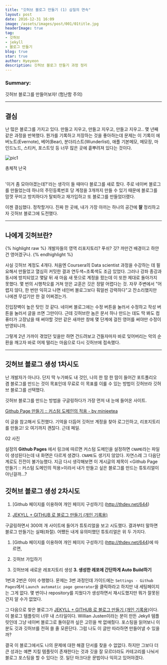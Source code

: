 ```yaml
---
title: "깃허브 블로그 만들기 (1) 삽질의 연속"
layout: post
date: 2016-12-31 16:09
image: /assets/images/post/001/01title.jpg
headerImage: true
tag:
- 깃허브
- jekyll
- 블로그 만들기
blog: true
star: true
author: Hyeyeon
description: 깃허브 블로그 만들기 과정 정리
---
```


### Summary:

깃허브 블로그를 만들어보자! (험난함 주의)

---

## 결심

난 많은 블로그를 가지고 있다. 만들고 지우고, 만들고 지우고, 만들고 지우고.. 몇 년째 같은 과정을 반복했다. 뭔가를 기록하고 저장하는 것을 좋아하는데 문제는 이 기록이 에버노트(Evernote), 베어(Bear), 분더리스트(Wunderlist), 애플 기본메모, 메모장, 마인드노드, 스티커, 포스트잇 등 너무 많은 곳에 흩뿌려져 있다는 것이다.

![pic1](https://github.com/imyeonn/post/blob/master/images/01_01.png?raw=true)
<figcaption class="caption">총체적 난국</figcaption>

<br>

'이거 좀 모아야겠는데?'라는 생각이 들 때마다 블로그를 새로 팠다. 주로 네이버 블로그를 만들었는데 하나의 주민등록번호 당 계정을 3개까지 만들 수 있기 때문에 블로그를 맘껏 꾸미고 방치하다가 탈퇴하고 재가입하고 또 블로그를 만들었더랬다.

이젠 결심했다. 정착할거다. 진짜 한 곳에, 내가 가장 아끼는 하나의 공간에 **잘** 정리하고자 깃허브 블로그에 도전했다.


---


## 나에게 깃허브란?

{% highlight raw %}
개발자들의 영역
리포지토리? 푸쉬? 깃?
까만건 배경이고 하얀건 영어겠구나.
{% endhighlight %}

사실 깃허브 계정도 4개다. 처음엔 Coursera의 Data scientist 과정을 수강하는 데 필요해서 만들었고 열심히 커밋한 결과 연두색~초록색도 조금 있었다. 그러나 강좌 종강과 동시에 방치되었고 몇달 뒤 새 마음 새 뜻으로 계정을 팠는데 이 또한 제대로 돌아가지 못했다. 몇 번의 시행착오를 거쳐 얻은 교훈은 깃은 정말 어렵다는 것. 자꾸 주변에서 "어렵지 않다, 한 번만 익히고 나면 네인버 블로그보다 훠얼씬 강력하다"고 잔소리했지만 나에겐 무섭기만 한 걸 어쩌겠는가.

진입장벽이 높은 탓인 것 같다. 네이버 블로그에는 수정 버튼을 눌러서 수정하고 작성 버튼을 눌러서 글을 쓰면 그만이다. 근데 깃허브란 놈은 문서 하나 만드는 데도 딱 봐도 컴퓨터가 고장났을 때 써야할 것만 같은 새까만 창에 몇 단계에 걸친 영어를 써야만 수정이 반영되니까.

그렇게 2년 가까이 겪었던 잊을만 하면 건드려보고 건들자마자 바로 잊어버리는 악의 순환을 깨고자 바로 어제 떨리는 마음으로 다시 깃허브에 접속했다.

---

## 깃허브 블로그 생성 1차시도

난 개발자가 아니다. 단지 딱 누가봐도 내 것인, 나의 한 땀 한 땀이 들어간 포트폴리오 겸 블로그를 만드는 것이 목표인데 무료로 이 목표를 이룰 수 있는 방법이 깃허브라 깃허브 블로그를 선택했다.

깃허브 블로그를 만드는 방법을 구글링하다가 가장 먼저 내 눈에 들어온 사이트.

[Github Page 만들기 :: 커스텀 도메인의 적용 - by minieetea](https://minieetea.com/2016/11/archives/4816)

이 글을 참고해서 도전했다. 기억을 더듬어 깃허브 계정을 찾아 로그인하고, 리포지토리를 만들고! 오 여기까지 괜찮다. 근데 페일.


02 사진

설정의 **Github Pages** 에서 링크에 따르면 커스텀 도메인을 설정하면 <code>CNAME</code>라는 파일이 생성된다는데 내 화면은 다르게 생겼다. <code>CNAME</code>도 생기지 않았다. 자연스레 그 다음단계로도 진전이 불가능했다. 지금 다시 생각해보면 이 게시글의 제목이 <Github Page 만들기 :: 커스텀 도메인의 적용>이라서 내가 만들고 싶은 블로그를 만드는 튜토리얼이 아닌걸까...?

## 깃허브 블로그 생성 2차시도

1. [Github 페이지를 이용하여 개인 페이지 구성하기] (http://thdev.net/644)

2. [JEKYLL + GITHUB 로 블로그 만들기 (개인 기록용)](http://kr.minibrary.com/127/)

구글링하면서 300여 개 사이트에 들어가 튜토리얼을 보고 시도했다. 결과부터 말하면 블로그 만들기는 실패(좌절). 어쨌든 내게 유의미했던 튜토리얼은 위 두 가지다.


1. [Github 페이지를 이용하여 개인 페이지 구성하기] (http://thdev.net/644)에 따르면,

1. 깃허브 가입하기
2. 깃허브에 새로운 레포지토리 생성
**3. 생성한 레포에 간단하게 Auto Build하기**

1번과 2번은 이미 수행했다. 문제는 3번 과정인데 가이드에는 `Settings - Github Pages`에서 `Launch automatic page generator`을 클릭하라고 하지만 내 세팅페이지는 그게 없다. 몇 번이나 repository를 지웠다가 생성하면서 재시도했지만 뭐가 잘못된건지 알 수가 없었다.


그 다음으로 찾은 블로그가 [JEKYLL + GITHUB 로 블로그 만들기 (개인 기록용)](http://kr.minibrary.com/127/)이다. 이 블로그 템플릿이 너무 내 스타일이다. Willian Justen이라는 분이 만든 Jekyll 템플릿인데 그냥 네이버 블로그로 돌아갈까 싶은 고민을 싹 없애줬다. 포스팅을 읽어보니 이 분도 깃과 깃허브를 전혀 쓸 줄 모른단다. 그럼 나도 이 글만 따라하면 만들어낼 수 있을까?

결국 이 블로그에서도 나의 문제에 대한 해결 단서를 찾을 수 없없다. 하지만 그보다 더 큰 성과는 예쁜 지킬 템플릿이 존재한다는 것과 깃을 잘 모르더라도 카테고리를 나눠서 블로그 포스팅을 할 수 있다는 것. 일단 마크다운 문법이나 익히고 있어야겠다.
